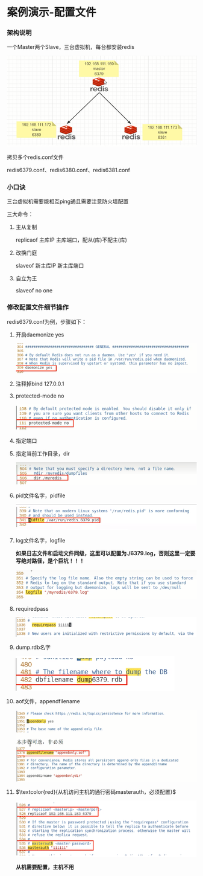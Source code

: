 # 案例演示-配置文件

### 架构说明

一个Master两个Slave，三台虚拟机，每台都安装redis

![](images/3.jpg)

拷贝多个redis.conf文件

redis6379.conf、redis6380.conf、redis6381.conf

### 小口诀

三台虚拟机需要能相互ping通且需要注意防火墙配置

三大命令：

1. 主从复制

   replicaof 主库IP 主库端口，配从(库)不配主(库)

2. 改换门庭

   slaveof 新主库IP 新主库端口

3. 自立为王

   slaveof no one

### 修改配置文件细节操作

redis6379.conf为例，步骤如下：

1. 开启daemonize yes

   ![](images/4.jpg)

2. 注释掉bind 127.0.0.1 

3. protected-mode no

   ![](images/5.jpg)

4. 指定端口

5. 指定当前工作目录，dir

   ![](images/6.jpg)

6. pid文件名字，pidfile

   ![](images/7.jpg)

7. log文件名字，logfile

   **如果日志文件和启动文件同级，这里可以配置为./6379.log，否则这里一定要写绝对路径，是个巨坑！！！**

   ![](images/8.jpg)

8. requiredpass 

   ![](images/9.jpg)

9. dump.rdb名字

   ![](images/10.jpg)

10. aof文件，appendfilename

    ![](images/11.jpg)

11. $\textcolor{red}{从机访问主机的通行密码masterauth，必须配置}$

    ![](images/12.jpg)

    **从机需要配置，主机不用**

